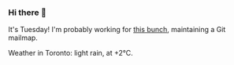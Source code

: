 ### Hi there :wave:

It's Tuesday! I'm probably working for [this bunch](https://github.com/kohofinancial), maintaining a Git mailmap.

Weather in Toronto: light rain, at +2°C.
